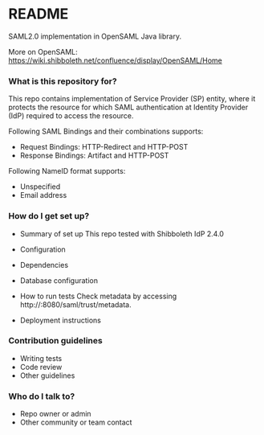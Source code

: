 # README #

<Under development>

SAML2.0 implementation in OpenSAML Java library.

More on OpenSAML: https://wiki.shibboleth.net/confluence/display/OpenSAML/Home



### What is this repository for? ###

This repo contains implementation of Service Provider (SP) entity, where it protects the resource for which SAML authentication at Identity Provider (IdP) required to access the resource.

Following SAML Bindings and their combinations supports:
 - Request Bindings:  HTTP-Redirect and HTTP-POST
 - Response Bindings: Artifact and HTTP-POST

Following NameID format supports:
 - Unspecified 
 - Email address

### How do I get set up? ###

* Summary of set up
This repo tested with Shibboleth IdP 2.4.0

* Configuration
* Dependencies
* Database configuration
* How to run tests
Check metadata by accessing http://<hostname>:8080/saml/trust/metadata.

* Deployment instructions

### Contribution guidelines ###

* Writing tests
* Code review
* Other guidelines

### Who do I talk to? ###

* Repo owner or admin
* Other community or team contact

